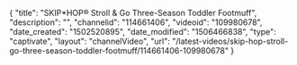 {
    "title": "SKIP*HOP&reg; Stroll &amp; Go Three-Season Toddler Footmuff",
    "description": "",
    "channelid": "114661406",
    "videoid": "109980678",
    "date_created": "1502520895",
    "date_modified": "1506466838",
    "type": "captivate",
    "layout": "channelVideo",
    "url": "\/latest-videos\/skip-hop-stroll-go-three-season-toddler-footmuff\/114661406-109980678"
}